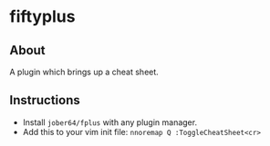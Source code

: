 # fiftyplus

## About
A plugin which brings up a cheat sheet.

## Instructions

- Install `jober64/fplus` with any plugin manager.
- Add this to your vim init file:
`nnoremap Q :ToggleCheatSheet<cr>`
